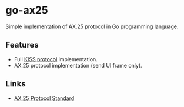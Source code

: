 # go-ax25

Simple implementation of AX.25 protocol in Go programming language.

## Features

- Full [KISS protocol](https://en.wikipedia.org/wiki/KISS_(amateur_radio_protocol)) implementation.
- AX.25 protocol implementation (send UI frame only).

## Links

- [AX.25 Protocol Standard](https://www.tapr.org/pdf/AX25.2.2.pdf)
